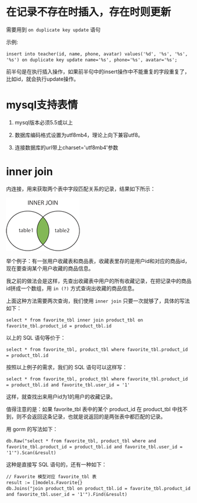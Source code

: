 # 在记录不存在时插入，存在时则更新

需要用到 `on duplicate key update` 语句

示例:
```
insert into teacher(id, name, phone, avatar) values('%d', '%s', '%s', '%s') on duplicate key update name='%s', phone='%s', avatar='%s';
```

前半句是在执行插入操作，如果前半句中的insert操作中不能重复的字段重复了，比如id，就会执行update操作。

# mysql支持表情

1. mysql版本必须5.5或以上

2. 数据库编码格式设置为utf8mb4，理论上向下兼容utf8。

3. 连接数据库的url带上charset='utf8mb4'参数

# inner join

内连接，用来获取两个表中字段匹配关系的记录，结果如下所示：

![inner join](./images/img_innerjoin.gif)

举个例子：有一张用户收藏表和商品表，收藏表里存的是用户id和对应的商品id，现在要查询某个用户收藏的商品信息。

我之前的做法会是这样，先查出收藏表中用户的所有收藏记录，在把记录中的商品id拼成一个数组，用 `in (?)` 方式查询出收藏的商品信息。

上面这种方法需要两次查询，我们使用 `inner join` 只要一次就够了，具体的写法如下：

```
select * from favorite_tbl inner join product_tbl on favorite_tbl.product_id = product_tbl.id
```

以上的 SQL 语句等价于：

```
select * from favorite_tbl, product_tbl where favorite_tbl.product_id = product_tbl.id
```

按照以上例子的需求，我们的 SQL 语句可以这样写：

```
select * from favorite_tbl, product_tbl where favorite_tbl.product_id = product_tbl.id and favorite_tbl.user_id = '1'
```

这样，就查找出来用户id为1的用户的收藏记录。

值得注意的是：如果 favorite_tbl 表中的某个 product_id 在 product_tbl 中找不到，则不会返回这条记录，也就是说返回的是两张表中都匹配的记录。

用 gorm 的写法如下：

```
db.Raw("select * from favorite_tbl, product_tbl where and favorite_tbl.product_id = product_tbl.id and favorite_tbl.user_id = '1'").Scan(&result)
```
这种是直接写 SQL 语句的，还有一种如下：

```
// Favorite 模型对应 favorite_tbl 表
result := []models.Favorite{}
db.Joins("join product_tbl on product_tbl.id = favorite_tbl.product_id and favorite_tbl.user_id = '1'").Find(&result)
```